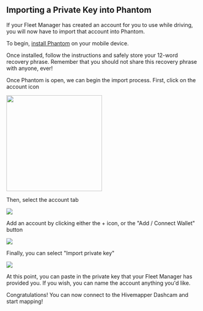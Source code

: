 ## Importing a Private Key into Phantom

If your Fleet Manager has created an account for you to use while driving, you will now have to import that account into Phantom. 

To begin, [install Phantom](https://phantom.app/download) on your mobile device.

Once installed, follow the instructions and safely store your 12-word recovery phrase. Remember that you should not share this recovery phrase with anyone, ever!

Once Phantom is open, we can begin the import process. 
First, click on the account icon

<img src=Create-Accounts/28.png height="250px">

Then, select the account tab

<img src=Create-Accounts/29.png>

Add an account by clicking either the + icon, or the "Add / Connect Wallet" button

<img src=Create-Accounts/30.png>

Finally, you can select "Import private key"

<img src=Create-Accounts/31.png>

At this point, you can paste in the private key that your Fleet Manager has provided you. If you wish, you can name the account anything you'd like.

Congratulations! You can now connect to the Hivemapper Dashcam and start mapping!

